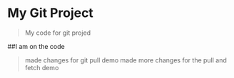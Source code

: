 # My Git Project 

>My code for git projed

##I am on the code

>made changes for git pull demo
>made more changes for the pull and fetch demo
